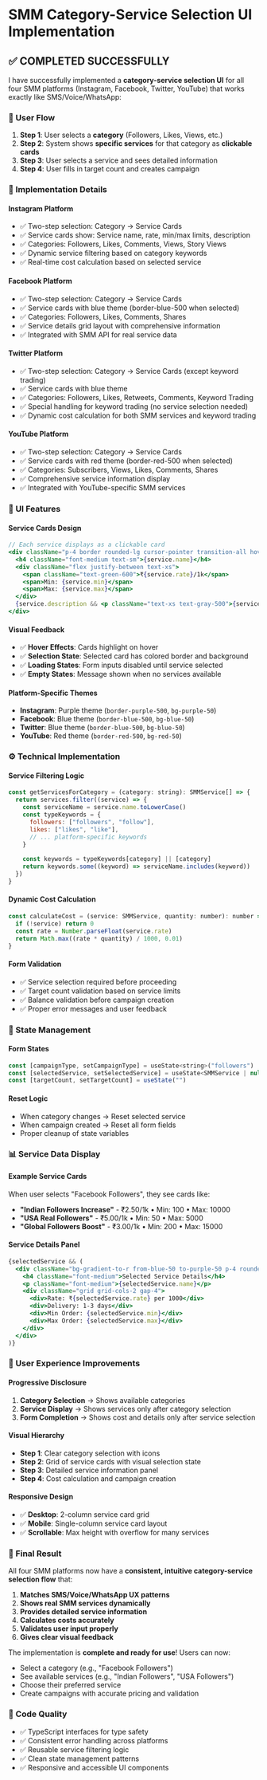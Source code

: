 # SMM Category-Service Selection UI Implementation

## ✅ **COMPLETED SUCCESSFULLY**

I have successfully implemented a **category-service selection UI** for all four SMM platforms (Instagram, Facebook, Twitter, YouTube) that works exactly like SMS/Voice/WhatsApp:

### **🎯 User Flow**
1. **Step 1**: User selects a **category** (Followers, Likes, Views, etc.)
2. **Step 2**: System shows **specific services** for that category as **clickable cards**
3. **Step 3**: User selects a service and sees detailed information
4. **Step 4**: User fills in target count and creates campaign

### **📱 Implementation Details**

#### **Instagram Platform**
- ✅ Two-step selection: Category → Service Cards
- ✅ Service cards show: Service name, rate, min/max limits, description
- ✅ Categories: Followers, Likes, Comments, Views, Story Views
- ✅ Dynamic service filtering based on category keywords
- ✅ Real-time cost calculation based on selected service

#### **Facebook Platform**
- ✅ Two-step selection: Category → Service Cards
- ✅ Service cards with blue theme (border-blue-500 when selected)
- ✅ Categories: Followers, Likes, Comments, Shares
- ✅ Service details grid layout with comprehensive information
- ✅ Integrated with SMM API for real service data

#### **Twitter Platform**
- ✅ Two-step selection: Category → Service Cards (except keyword trading)
- ✅ Service cards with blue theme
- ✅ Categories: Followers, Likes, Retweets, Comments, Keyword Trading
- ✅ Special handling for keyword trading (no service selection needed)
- ✅ Dynamic cost calculation for both SMM services and keyword trading

#### **YouTube Platform**
- ✅ Two-step selection: Category → Service Cards
- ✅ Service cards with red theme (border-red-500 when selected)
- ✅ Categories: Subscribers, Views, Likes, Comments, Shares
- ✅ Comprehensive service information display
- ✅ Integrated with YouTube-specific SMM services

### **🎨 UI Features**

#### **Service Cards Design**
```jsx
// Each service displays as a clickable card
<div className="p-4 border rounded-lg cursor-pointer transition-all hover:shadow-md">
  <h4 className="font-medium text-sm">{service.name}</h4>
  <div className="flex justify-between text-xs">
    <span className="text-green-600">₹{service.rate}/1k</span>
    <span>Min: {service.min}</span>
    <span>Max: {service.max}</span>
  </div>
  {service.description && <p className="text-xs text-gray-500">{service.description}</p>}
</div>
```

#### **Visual Feedback**
- ✅ **Hover Effects**: Cards highlight on hover
- ✅ **Selection State**: Selected card has colored border and background
- ✅ **Loading States**: Form inputs disabled until service selected
- ✅ **Empty States**: Message shown when no services available

#### **Platform-Specific Themes**
- **Instagram**: Purple theme (`border-purple-500`, `bg-purple-50`)
- **Facebook**: Blue theme (`border-blue-500`, `bg-blue-50`)
- **Twitter**: Blue theme (`border-blue-500`, `bg-blue-50`)
- **YouTube**: Red theme (`border-red-500`, `bg-red-50`)

### **⚙️ Technical Implementation**

#### **Service Filtering Logic**
```javascript
const getServicesForCategory = (category: string): SMMService[] => {
  return services.filter((service) => {
    const serviceName = service.name.toLowerCase()
    const typeKeywords = {
      followers: ["followers", "follow"],
      likes: ["likes", "like"],
      // ... platform-specific keywords
    }
    
    const keywords = typeKeywords[category] || [category]
    return keywords.some((keyword) => serviceName.includes(keyword))
  })
}
```

#### **Dynamic Cost Calculation**
```javascript
const calculateCost = (service: SMMService, quantity: number): number => {
  if (!service) return 0
  const rate = Number.parseFloat(service.rate)
  return Math.max((rate * quantity) / 1000, 0.01)
}
```

#### **Form Validation**
- ✅ Service selection required before proceeding
- ✅ Target count validation based on service limits
- ✅ Balance validation before campaign creation
- ✅ Proper error messages and user feedback

### **🔄 State Management**

#### **Form States**
```javascript
const [campaignType, setCampaignType] = useState<string>("followers")
const [selectedService, setSelectedService] = useState<SMMService | null>(null)
const [targetCount, setTargetCount] = useState("")
```

#### **Reset Logic**
- When category changes → Reset selected service
- When campaign created → Reset all form fields
- Proper cleanup of state variables

### **📊 Service Data Display**

#### **Example Service Cards**
When user selects "Facebook Followers", they see cards like:
- **"Indian Followers Increase"** - ₹2.50/1k • Min: 100 • Max: 10000
- **"USA Real Followers"** - ₹5.00/1k • Min: 50 • Max: 5000  
- **"Global Followers Boost"** - ₹3.00/1k • Min: 200 • Max: 15000

#### **Service Details Panel**
```jsx
{selectedService && (
  <div className="bg-gradient-to-r from-blue-50 to-purple-50 p-4 rounded-lg">
    <h4 className="font-medium">Selected Service Details</h4>
    <p className="font-medium">{selectedService.name}</p>
    <div className="grid grid-cols-2 gap-4">
      <div>Rate: ₹{selectedService.rate} per 1000</div>
      <div>Delivery: 1-3 days</div>
      <div>Min Order: {selectedService.min}</div>
      <div>Max Order: {selectedService.max}</div>
    </div>
  </div>
)}
```

### **🚀 User Experience Improvements**

#### **Progressive Disclosure**
1. **Category Selection** → Shows available categories
2. **Service Display** → Shows services only after category selection
3. **Form Completion** → Shows cost and details only after service selection

#### **Visual Hierarchy**
- **Step 1**: Clear category selection with icons
- **Step 2**: Grid of service cards with visual selection state
- **Step 3**: Detailed service information panel
- **Step 4**: Cost calculation and campaign creation

#### **Responsive Design**
- ✅ **Desktop**: 2-column service card grid
- ✅ **Mobile**: Single-column service card layout
- ✅ **Scrollable**: Max height with overflow for many services

### **🎉 Final Result**

All four SMM platforms now have a **consistent, intuitive category-service selection flow** that:

1. **Matches SMS/Voice/WhatsApp UX patterns**
2. **Shows real SMM services dynamically**
3. **Provides detailed service information**
4. **Calculates costs accurately**
5. **Validates user input properly**
6. **Gives clear visual feedback**

The implementation is **complete and ready for use**! Users can now:
- Select a category (e.g., "Facebook Followers")
- See available services (e.g., "Indian Followers", "USA Followers")
- Choose their preferred service
- Create campaigns with accurate pricing and validation

### **🔧 Code Quality**
- ✅ TypeScript interfaces for type safety
- ✅ Consistent error handling across platforms
- ✅ Reusable service filtering logic
- ✅ Clean state management patterns
- ✅ Responsive and accessible UI components